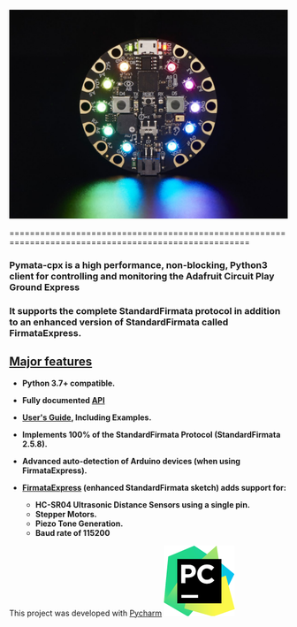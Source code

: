 ![logo](https://github.com/MrYsLab/pymata-cpx/blob/master/docs/images/cpx.jpg)

=====================================================================================================
### Pymata-cpx is a high performance, non-blocking, Python3 client for controlling and monitoring the Adafruit Circuit Play Ground Express

### It supports the complete StandardFirmata protocol in addition to an enhanced version of StandardFirmata called FirmataExpress.

<h2><u>Major features</u></h2>

* **Python 3.7+ compatible.**

* **Fully documented <a href="http://htmlpreview.github.io/?https://github.com/MrYsLab/pymata-express/blob/master/documentation/api/pymata_express.html" target="_blank">API</a>**

* **[User's Guide](https://mryslab.github.io/pymata-express/), Including Examples.**

* **Implements 100% of the StandardFirmata Protocol (StandardFirmata 2.5.8).**

* **Advanced auto-detection of Arduino devices (when using FirmataExpress).**

* **[FirmataExpress](https://github.com/MrYsLab/FirmataExpress) (enhanced StandardFirmata sketch) adds support for:**
     * **HC-SR04 Ultrasonic Distance Sensors using a single pin.**
     * **Stepper Motors.**
     * **Piezo Tone Generation.**
     * **Baud rate of 115200**

This project was developed with [Pycharm](https://www.jetbrains.com/pycharm/) ![logo](https://github.com/MrYsLab/python_banyan/blob/master/images/icon_PyCharm.png)
